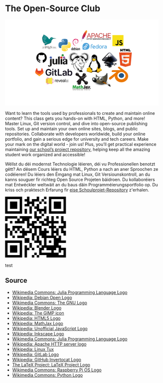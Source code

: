 # The Open-Source Club 

![](images/logo-collage.svg)


Want to learn the tools used by professionals to create and maintain online content? This class gets you hands-on with HTML, Python, and more! Master Linux, Git version control, and dive into open-source publishing tools. Set up and maintain your own online sites, blogs, and public repositories. Collaborate with developers worldwide, build your online portfolio, and gain a serious edge for university and tech careers. Make your mark on the digital world - join us! Plus, you’ll get practical experience maintaining [our school’s project repository](https://ulmlr.github.io/ulmlr/), helping keep all the amazing student work organized and accessible! 

Wëllst du déi modernst Technologie léieren, déi vu Professionellen benotzt gëtt? An dësem Cours léiers du HTML, Python a nach an aner Sproochen ze codéieren! Du léiers den Ëmgang mat Linux, Git Versiounskontroll, an du kanns souguer fir richteg Open Source Projeten bäidroen. Du kollaboréiers mat Entwéckler weltwäit an du baus däin Programméierungsportfolio op. Du kriss och praktesch Erfarung fir [eise Schoulprojet-Repository](https://ulmlr.github.io/ulmlr/) z'erhalen. 


![](images/qr-code.png)

test



## Source

- [Wikimedia Commons: Julia Programming Language Logo](https://commons.wikimedia.org/wiki/File:Julia_Programming_Language_Logo.svg)
- [Wikipedia: Debian Open Logo](https://en.wikipedia.org/wiki/Debian#/media/File:Debian-OpenLogo.svg)
- [Wikimedia Commons: The GNU Logo](https://commons.wikimedia.org/wiki/File:The_GNU_logo.png)
- [Wikipedia: Blender Logo](https://en.m.wikipedia.org/wiki/File:Blender_logo_no_text.svg)
- [Wikipedia: The GIMP icon](https://en.wikipedia.org/wiki/GIMP#/media/File:The_GIMP_icon_-_gnome.svg)
- [Wikipedia: HTML5 Logo](https://en.wikipedia.org/wiki/HTML#/media/File:HTML5_logo_and_wordmark.svg)
- [Wikipedia: MathJax Logo](https://en.wikipedia.org/wiki/MathJax#/media/File:MathJax.svg)
- [Wikipedia: Unofficial JavaScript Logo](https://simple.wikipedia.org/wiki/JavaScript#/media/File:Unofficial_JavaScript_logo_2.svg)
- [Wikipedia: Inkscape Logo](https://en.wikipedia.org/wiki/Inkscape#/media/File:Inkscape_Logo.svg)
- [Wikimedia Commons: Julia Programming Language Logo]()
- [Wikipedia: Apache HTTP server logo](https://en.wikipedia.org/wiki/Apache_HTTP_Server#/media/File:Apache_HTTP_server_logo_(2019-present).svg)
- [Wikipedia: Linux Tux](https://en.wikipedia.org/wiki/Linux#/media/File:Tux.svg)
- [Wikipedia: GitLab Logo](https://fr.wikipedia.org/wiki/GitLab#/media/Fichier:GitLab_logo_(2).svg)
- [Wikipedia: GitHub Invertocat Logo](https://en.wikipedia.org/wiki/GitHub#/media/File:GitHub_Invertocat_Logo.svg)
- [The LaTeX Project: LaTeX Project Logo](https://www.latex-project.org/about/logos/latex-project-logo_288x288.svg)
- [Wikimedia Commons: Raspberry Pi OS Logo](https://commons.wikimedia.org/wiki/File:Raspberry_Pi_OS_Logo.png)
- [Wikimedia Commons: Python Logo](https://commons.wikimedia.org/wiki/File:Python-logo.png)




